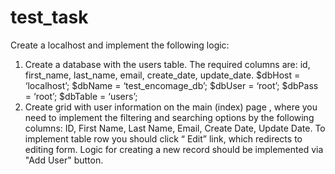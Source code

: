 # test_task
Create a localhost and implement the following logic:
1) Create a database with the users table.
The required columns are: id, first_name, last_name, email, create_date, update_date.
$dbHost = ‘localhost’;
$dbName = ‘test_encomage_db’;
$dbUser = ‘root’;
$dbPass = ‘root’;
$dbTable = ‘users’;
2) Create grid with user information on the main (index) page , where you need to implement
the filtering and searching options by the following columns: ID, First Name, Last Name, Email,
Create Date, Update Date.
To implement table row you should click “ Edit” link, which redirects to editing form.
Logic for creating a new record should be implemented via "Add User" button.
